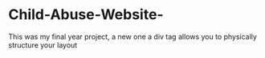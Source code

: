# Child-Abuse-Website-
This was my final year project, a new one
 a div tag allows you to physically structure your layout 
